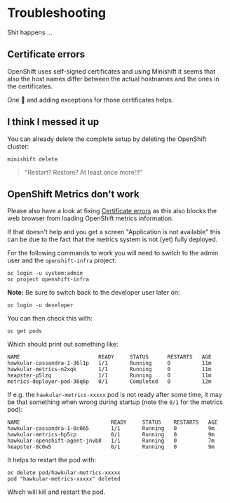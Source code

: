 # Troubleshooting

Shit happens …

## Certificate errors

OpenShift uses self-signed certificates and using Minishift it seems that
also the host names differ between the actual hostnames and the ones in the
certificates.

One 🤦 and adding exceptions for those certificates helps.

## I think I messed it up

You can already delete the complete setup by deleting the OpenShift cluster:

    minishift delete

> "Restart? Restore? At least once more!!!"

## OpenShift Metrics don't work

Please also have a look at fixing [Certificate errors](#certificate-errors) as this also
blocks the web browser from loading OpenShift metrics information.

If that doesn't help and you get a screen "Application is not available" this can be due
to the fact that the metrics system is not (yet) fully deployed.

For the following commands to work you will need to switch to the admin user and the
`openshift-infra` project: 

    oc login -u system:admin
    oc project openshift-infra

**Note:** Be sure to switch back to the developer user later on:

    oc login -u developer

You can then check this with:

    oc get pods

Which should print out something like:

    NAME                         READY     STATUS      RESTARTS   AGE
    hawkular-cassandra-1-36l1p   1/1       Running     0          11m
    hawkular-metrics-n2xqk       1/1       Running     0          11m
    heapster-p5lzq               1/1       Running     0          11m
    metrics-deployer-pod-36q6p   0/1       Completed   0          12m

If e.g. the `hawkular-metrics-xxxxx` pod is not ready after some time, it may
be that something when wrong during startup (note the `0/1` for the metrics pod):

    NAME                             READY     STATUS    RESTARTS   AGE
    hawkular-cassandra-1-0c065       1/1       Running   0          9m
    hawkular-metrics-hp5cp           0/1       Running   0          9m
    hawkular-openshift-agent-jnvb8   1/1       Running   0          7m
    heapster-8c0w5                   0/1       Running   0          9m

It helps to restart the pod with:

    oc delete pod/hawkular-metrics-xxxxx
    pod "hawkular-metrics-xxxxx" deleted

Which will kill and restart the pod.
